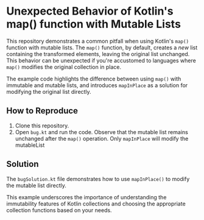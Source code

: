# Unexpected Behavior of Kotlin's map() function with Mutable Lists

This repository demonstrates a common pitfall when using Kotlin's `map()` function with mutable lists.  The `map()` function, by default, creates a *new* list containing the transformed elements, leaving the original list unchanged. This behavior can be unexpected if you're accustomed to languages where `map()` modifies the original collection in place.

The example code highlights the difference between using `map()` with immutable and mutable lists, and introduces `mapInPlace` as a solution for modifying the original list directly.

## How to Reproduce

1. Clone this repository.
2. Open `bug.kt` and run the code. Observe that the mutable list remains unchanged after the `map()` operation. Only `mapInPlace` will modify the mutableList

## Solution

The `bugSolution.kt` file demonstrates how to use `mapInPlace()` to modify the mutable list directly.

This example underscores the importance of understanding the immutability features of Kotlin collections and choosing the appropriate collection functions based on your needs.